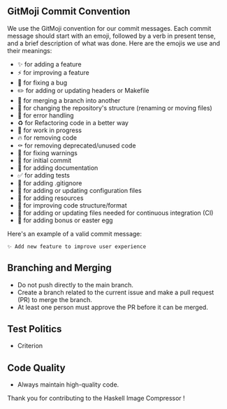 ## GitMoji Commit Convention

We use the GitMoji convention for our commit messages. Each commit message should start with an emoji, followed by a verb in present tense, and a brief description of what was done. Here are the emojis we use and their meanings:

- ✨ for adding a feature
- ⚡ for improving a feature
- 🐛 for fixing a bug
- ✏️ for adding or updating headers or Makefile
- 🔀 for merging a branch into another
- 🚚 for changing the repository's structure (renaming or moving files)
- 🥅 for error handling
- ♻️ for Refactoring code in a better way
- 🚧 for work in progress
- 🔥 for removing code
- ⚰️ for removing deprecated/unused code
- 🚨 for fixing warnings
- 🎉 for initial commit
- 📝 for adding documentation
- ✅ for adding tests
- 🙈 for adding .gitignore
- 🔧 for adding or updating configuration files
- 🍱 for adding resources
- 🎨 for improving code structure/format
- 👷 for adding or updating files needed for continuous integration (CI)
- 🥚 for adding bonus or easter egg


Here's an example of a valid commit message:

```
✨ Add new feature to improve user experience
```

## Branching and Merging

- Do not push directly to the main branch.
- Create a branch related to the current issue and make a pull request (PR) to merge the branch.
- At least one person must approve the PR before it can be merged.

## Test Politics

- Criterion

## Code Quality

- Always maintain high-quality code.


Thank you for contributing to the Haskell Image Compressor !